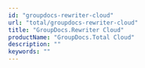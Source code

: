 ```yaml
---
id: "groupdocs-rewriter-cloud"
url: "total/groupdocs-rewriter-cloud"
title: "GroupDocs.Rewriter Cloud"
productName: "GroupDocs.Total Cloud"
description: ""
keywords: ""
---
```

